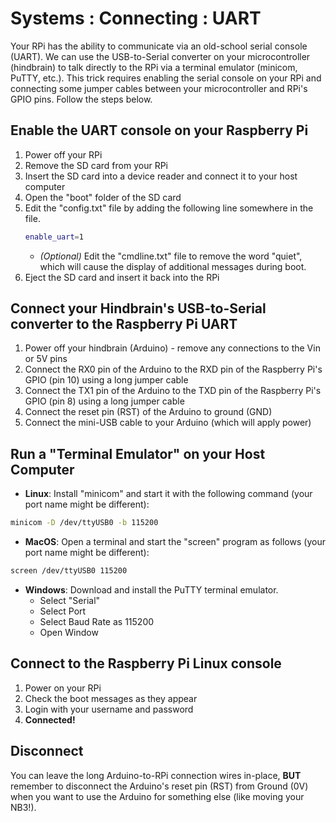 # Systems : Connecting : UART

Your RPi has the ability to communicate via an old-school serial console (UART). We can use the USB-to-Serial converter on your microcontroller (hindbrain) to talk directly to the RPi via a terminal emulator (minicom, PuTTY, etc.). This trick requires enabling the serial console on your RPi and connecting some jumper cables between your microcontroller and RPi's GPIO pins. Follow the steps below.

## Enable the UART console on your Raspberry Pi

1. Power off your RPi
2. Remove the SD card from your RPi
3. Insert the SD card into a device reader and connect it to your host computer
4. Open the "boot" folder of the SD card
5. Edit the "config.txt" file by adding the following line somewhere in the file.
    ```bash
    enable_uart=1
    ```
    - *(Optional)* Edit the "cmdline.txt" file to remove the word "quiet", which will cause the display of additional messages during boot.
6. Eject the SD card and insert it back into the RPi

## Connect your Hindbrain's USB-to-Serial converter to the Raspberry Pi UART

1. Power off your hindbrain (Arduino) - remove any connections to the Vin or 5V pins
2. Connect the RX0 pin of the Arduino to the RXD pin of the Raspberry Pi's GPIO (pin 10) using a long jumper cable
3. Connect the TX1 pin of the Arduino to the TXD pin of the Raspberry Pi's GPIO (pin 8) using a long jumper cable
4. Connect the reset pin (RST) of the Arduino to ground (GND)
5. Connect the mini-USB cable to your Arduino (which will apply power)

## Run a "Terminal Emulator" on your Host Computer

- **Linux**: Install "minicom" and start it with the following command (your port name might be different):
```bash
minicom -D /dev/ttyUSB0 -b 115200
```
- **MacOS**: Open a terminal and start the "screen" program as follows (your port name might be different):
```bash
screen /dev/ttyUSB0 115200
```

- **Windows**: Download and install the PuTTY terminal emulator.
  - Select "Serial"
  - Select Port
  - Select Baud Rate as 115200
  - Open Window

## Connect to the Raspberry Pi Linux console

1. Power on your RPi
2. Check the boot messages as they appear
3. Login with your username and password
4. **Connected!**

## Disconnect
You can leave the long Arduino-to-RPi connection wires in-place, **BUT** remember to disconnect the Arduino's reset pin (RST) from Ground (0V) when you want to use the Arduino for something else (like moving your NB3!).
